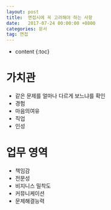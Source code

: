 ```yaml
---
layout: post
title:  면접시에 꼭 고려해야 하는 사항
date:   2017-07-24 00:00:00 +0800
categories: 문서
tag: 면접
---
```


* content
{:toc}


가치관
====================================
- 같은 문제를 얼마나 다르게 보느냐를 확인
- 경험
- 마음의여유
- 직업
- 인성

업무 영역
====================================
- 책임감
- 전문성
- 비지니스 밀착도
- 커뮤니케이션
- 문제해결능력